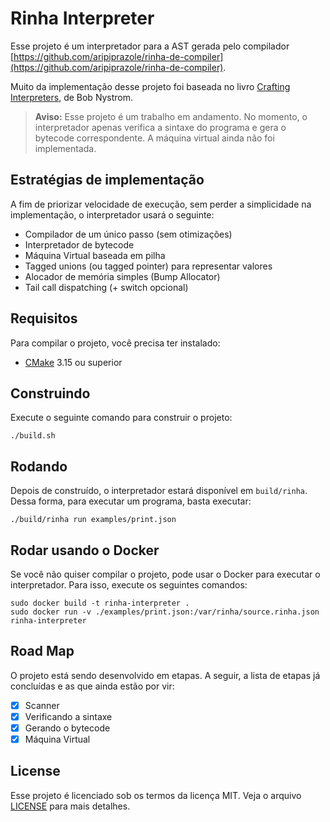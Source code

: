 
# Rinha Interpreter

Esse projeto é um interpretador para a AST gerada pelo compilador [https://github.com/aripiprazole/rinha-de-compiler](https://github.com/aripiprazole/rinha-de-compiler).

Muito da implementação desse projeto foi baseada no livro [Crafting Interpreters](https://craftinginterpreters.com), de Bob Nystrom.

> **Aviso:** Esse projeto é um trabalho em andamento. No momento, o interpretador apenas verifica a sintaxe do programa e gera o bytecode correspondente. A máquina virtual ainda não foi implementada.

## Estratégias de implementação

A fim de priorizar velocidade de execução, sem perder a simplicidade na implementação, o interpretador usará o seguinte:

- Compilador de um único passo (sem otimizações)
- Interpretador de bytecode
- Máquina Virtual baseada em pilha
- Tagged unions (ou tagged pointer) para representar valores
- Alocador de memória simples (Bump Allocator)
- Tail call dispatching (+ switch opcional)

## Requisitos

Para compilar o projeto, você precisa ter instalado:

- [CMake](https://cmake.org) 3.15 ou superior

## Construindo

Execute o seguinte comando para construir o projeto:

```text
./build.sh
```

## Rodando

Depois de construído, o interpretador estará disponível em `build/rinha`. Dessa forma, para executar um programa, basta executar:

```text
./build/rinha run examples/print.json
```

## Rodar usando o Docker

Se você não quiser compilar o projeto, pode usar o Docker para executar o interpretador. Para isso, execute os seguintes comandos:

```text
sudo docker build -t rinha-interpreter .
sudo docker run -v ./examples/print.json:/var/rinha/source.rinha.json rinha-interpreter
```

## Road Map

O projeto está sendo desenvolvido em etapas. A seguir, a lista de etapas já concluídas e as que ainda estão por vir:

- [x] Scanner
- [x] Verificando a sintaxe
- [x] Gerando o bytecode
- [x] Máquina Virtual

## License

Esse projeto é licenciado sob os termos da licença MIT. Veja o arquivo [LICENSE](LICENSE) para mais detalhes.
